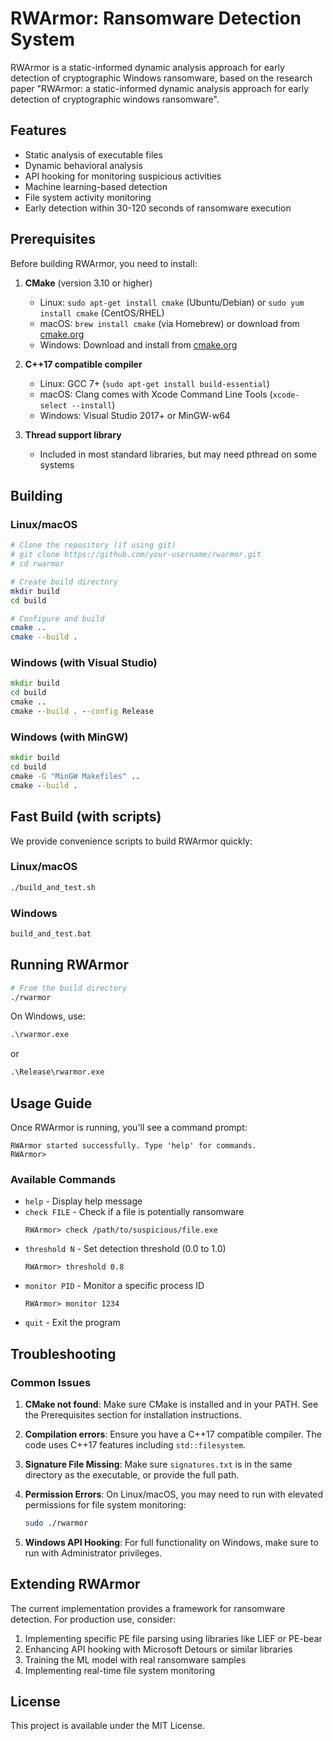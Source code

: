 # RWArmor: Ransomware Detection System

RWArmor is a static-informed dynamic analysis approach for early detection of cryptographic Windows ransomware, based on the research paper "RWArmor: a static-informed dynamic analysis approach for early detection of cryptographic windows ransomware".

## Features

- Static analysis of executable files
- Dynamic behavioral analysis
- API hooking for monitoring suspicious activities
- Machine learning-based detection
- File system activity monitoring
- Early detection within 30-120 seconds of ransomware execution

## Prerequisites

Before building RWArmor, you need to install:

1. **CMake** (version 3.10 or higher)
   - Linux: `sudo apt-get install cmake` (Ubuntu/Debian) or `sudo yum install cmake` (CentOS/RHEL)
   - macOS: `brew install cmake` (via Homebrew) or download from [cmake.org](https://cmake.org/download/)
   - Windows: Download and install from [cmake.org](https://cmake.org/download/)

2. **C++17 compatible compiler**
   - Linux: GCC 7+ (`sudo apt-get install build-essential`)
   - macOS: Clang comes with Xcode Command Line Tools (`xcode-select --install`)
   - Windows: Visual Studio 2017+ or MinGW-w64

3. **Thread support library**
   - Included in most standard libraries, but may need pthread on some systems

## Building

### Linux/macOS

```bash
# Clone the repository (if using git)
# git clone https://github.com/your-username/rwarmor.git
# cd rwarmor

# Create build directory
mkdir build
cd build

# Configure and build
cmake ..
cmake --build .
```

### Windows (with Visual Studio)

```cmd
mkdir build
cd build
cmake ..
cmake --build . --config Release
```

### Windows (with MinGW)

```cmd
mkdir build
cd build
cmake -G "MinGW Makefiles" ..
cmake --build .
```

## Fast Build (with scripts)

We provide convenience scripts to build RWArmor quickly:

### Linux/macOS
```bash
./build_and_test.sh
```

### Windows
```cmd
build_and_test.bat
```

## Running RWArmor

```bash
# From the build directory
./rwarmor
```

On Windows, use:
```cmd
.\rwarmor.exe
```
or
```cmd
.\Release\rwarmor.exe
```

## Usage Guide

Once RWArmor is running, you'll see a command prompt:

```
RWArmor started successfully. Type 'help' for commands.
RWArmor>
```

### Available Commands

- `help` - Display help message
- `check FILE` - Check if a file is potentially ransomware
  ```
  RWArmor> check /path/to/suspicious/file.exe
  ```
- `threshold N` - Set detection threshold (0.0 to 1.0)
  ```
  RWArmor> threshold 0.8
  ```
- `monitor PID` - Monitor a specific process ID
  ```
  RWArmor> monitor 1234
  ```
- `quit` - Exit the program

## Troubleshooting

### Common Issues

1. **CMake not found**: Make sure CMake is installed and in your PATH. See the Prerequisites section for installation instructions.

2. **Compilation errors**: Ensure you have a C++17 compatible compiler. The code uses C++17 features including `std::filesystem`.

3. **Signature File Missing**: Make sure `signatures.txt` is in the same directory as the executable, or provide the full path.

4. **Permission Errors**: On Linux/macOS, you may need to run with elevated permissions for file system monitoring:
   ```bash
   sudo ./rwarmor
   ```

5. **Windows API Hooking**: For full functionality on Windows, make sure to run with Administrator privileges.

## Extending RWArmor

The current implementation provides a framework for ransomware detection. For production use, consider:

1. Implementing specific PE file parsing using libraries like LIEF or PE-bear
2. Enhancing API hooking with Microsoft Detours or similar libraries
3. Training the ML model with real ransomware samples
4. Implementing real-time file system monitoring

## License

This project is available under the MIT License.
